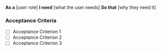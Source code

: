 **As a** [user role]
**I need** [what the user needs]
**So that** [why they need it]

### Acceptance Criteria
- [ ] Acceptance Criterion 1
- [ ] Acceptance Criterion 2
- [ ] Acceptance Criterion 3
